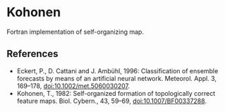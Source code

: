 # Kohonen

Fortran implementation of self-organizing map.

## References

* Eckert, P., D. Cattani and J. Ambühl, 1996: Classification of ensemble forecasts by means of an artificial neural network. Meteorol. Appl. 3, 169–178, [doi:10.1002/met.5060030207](https://doi.org/10.1002/met.5060030207).
* Kohonen, T., 1982: Self-organized formation of topologically correct feature maps.
Biol. Cybern., 43, 59–69, [doi:10.1007/BF00337288](https://doi.org/10.1007/BF00337288).
